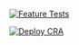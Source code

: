 [![Feature Tests](https://github.com/sushilnayak/cra-github-actions-sample/actions/workflows/feature.yml/badge.svg)](https://github.com/sushilnayak/cra-github-actions-sample/actions/workflows/feature.yml)

[![Deploy CRA](https://github.com/sushilnayak/cra-github-actions-sample/actions/workflows/master.yml/badge.svg)](https://github.com/sushilnayak/cra-github-actions-sample/actions/workflows/master.yml)
